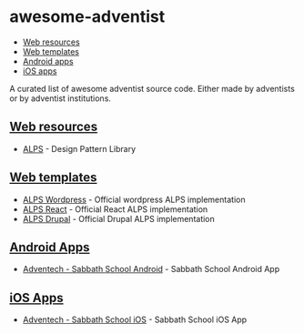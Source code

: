 # awesome-adventist

- [Web resources](#web-resources)
- [Web templates](#web-resources)
- [Android apps](#android-apps)
- [iOS apps](#ios-apps)


A curated list of awesome adventist source code.
Either made by adventists or by adventist institutions.

## [Web resources](#web-resources)
  - [ALPS](https://github.com/adventistchurch/alps) - Design Pattern Library
  
## [Web templates](#web-templates)
  - [ALPS Wordpress](https://github.com/adventistchurch/alps-wordpress) - Official wordpress ALPS implementation
  - [ALPS React](https://github.com/adventistchurch/alps-react) - Official React ALPS implementation
  - [ALPS Drupal](https://github.com/adventistchurch/alps-drupal) - Official Drupal ALPS implementation

## [Android Apps](#android-apps)
  - [Adventech - Sabbath School Android](https://github.com/Adventech/sabbath-school-android) - Sabbath School Android App
  
## [iOS Apps](#ios-apps)
  - [Adventech - Sabbath School iOS](https://github.com/Adventech/sabbath-school-ios) - Sabbath School iOS App
